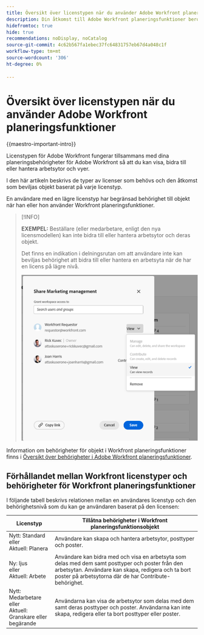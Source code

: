```yaml
---
title: Översikt över licenstypen när du använder Adobe Workfront planeringsfunktioner
description: Din åtkomst till Adobe Workfront planeringsfunktioner beror på vilken licenstyp du har, förutom dina behörigheter till objekt.
hidefromtoc: true
hide: true
recommendations: noDisplay, noCatalog
source-git-commit: 4c62b567fa1ebec37fc64831757eb67d4a048c1f
workflow-type: tm+mt
source-wordcount: '306'
ht-degree: 0%

---
```


<!--update the metadata with real things when making this public; also update the description with something like this: Not all users in the organization have the same access and permissions to use Adobe Maestro. This article describes the levels of access that users could have to Adobe Maestro. -->
<!--update the title and the metadata title if Maestro is NOT its own product - because the title is too generic for it being a Workfront capability-->

# Översikt över licenstypen när du använder Adobe Workfront planeringsfunktioner

{{maestro-important-intro}}

Licenstypen för Adobe Workfront fungerar tillsammans med dina planeringsbehörigheter för Adobe Workfront så att du kan visa, bidra till eller hantera arbetsytor och vyer. <!--add more objects here when we can grant other object-specific permissions-->

I den här artikeln beskrivs de typer av licenser som behövs och den åtkomst som beviljas objekt baserat på varje licenstyp.

En användare med en lägre licenstyp har begränsad behörighet till objekt när han eller hon använder Workfront planeringsfunktioner.

>[!INFO]
>
>**EXEMPEL:** Beställare (eller medarbetare, enligt den nya licensmodellen) kan inte bidra till eller hantera arbetsytor och deras objekt.
>
>Det finns en indikation i delningsrutan om att användare inte kan beviljas behörighet att bidra till eller hantera en arbetsyta när de har en licens på lägre nivå.
>
>![](assets/permissions-grayed-out-for-requestor-user.png)


Information om behörigheter för objekt i Workfront planeringsfunktioner finns i [Översikt över behörigheter i Adobe Workfront planeringsfunktioner](/help/quicksilver/maestro/access/sharing-permissions-overview.md).

## Förhållandet mellan Workfront licenstyper och behörigheter för Workfront planeringsfunktioner

I följande tabell beskrivs relationen mellan en användares licenstyp och den behörighetsnivå som du kan ge användaren baserat på den licensen:


| Licenstyp | Tillåtna behörigheter i Workfront planeringsfunktionsobjekt |
|------------------------------------------------|-------------------------------------------------------------------------------------------------------------------------------------------------------------------------------|
| Nytt: Standard <br> eller <br>Aktuell: Planera | Användare kan skapa och hantera arbetsytor, posttyper och poster. |
| Ny: ljus <br> eller <br>Aktuell: Arbete | Användare kan bidra med och visa en arbetsyta som delas med dem samt posttyper och poster från den arbetsytan.  Användare kan skapa, redigera och ta bort poster på arbetsytorna där de har Contribute-behörighet. |
| Nytt: Medarbetare <br> eller <br>Aktuell: Granskare eller begärande | Användarna kan visa de arbetsytor som delas med dem samt deras posttyper och poster. Användarna kan inte skapa, redigera eller ta bort posttyper eller poster. |




